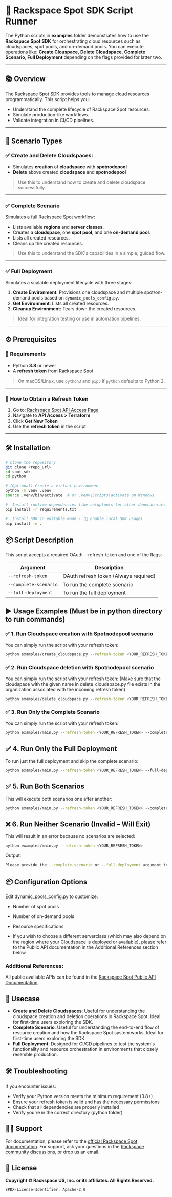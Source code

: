 # 🚀 Rackspace Spot SDK Script Runner

The Python scripts in **examples** folder demonstrates how to use the **Rackspace Spot SDK** for orchestrating cloud resources such as cloudspaces, spot pools, and on-demand pools. You can execute operations like: **Create Clouspace**, **Delete Cloudspace**, **Complete Scenario**, **Full Deployment** depending on the flags provided for latter two.

---

## 📚 Overview

The Rackspace Spot SDK provides tools to manage cloud resources programmatically. This script helps you:

- Understand the complete lifecycle of Rackspace Spot resources.
- Simulate production-like workflows.
- Validate integration in CI/CD pipelines.

---

## 🧪 Scenario Types

### ✅ Create and Delete Cloudspaces:
-  Simulates **creation** of **cloudspace** with **spotnodepool**
-  **Delete** above created **cloudspace** and **spotnodepool**

> Use this to understand how to create and delete cloudspace successfully.

---

### ✅ Complete Scenario

Simulates a full Rackspace Spot workflow:

- Lists available **regions** and **server classes**.
- Creates a **cloudspace**, one **spot pool**, and one **on-demand pool**.
- Lists all created resources.
- Cleans up the created resources.

> Use this to understand the SDK's capabilities in a simple, guided flow.

---

### ✅ Full Deployment

Simulates a scalable deployment lifecycle with three stages:

1. **Create Environment**: Provisions one cloudspace and multiple spot/on-demand pools based on `dynamic_pools_config.py`.
2. **Get Environment**: Lists all created resources.
3. **Cleanup Environment**: Tears down the created resources.

> Ideal for integration testing or use in automation pipelines.

---

## ⚙️ Prerequisites

### 🔧 Requirements

- Python **3.8** or newer
- A **refresh token** from Rackspace Spot

> On macOS/Linux, use `python3` and `pip3` if `python` defaults to Python 2.

---

### 🔑 How to Obtain a Refresh Token

1. Go to: [Rackspace Spot API Access Page](https://spot.rackspace.com/ui/api-access/terraform)
2. Navigate to **API Access > Terraform**
3. Click **Get New Token**
4. Use the **refresh token** in the script

---

## 🛠️ Installation

```bash
# Clone the repository
git clone <repo_url>
cd spot_sdk
cd python

# (Optional) Create a virtual environment
python -m venv .venv
source .venv/bin/activate  # or .venv\Scripts\activate on Windows

#  Install runtime dependencies like setuptools for other dependencies installation
pip install -r requirements.txt 

#  Install SDK in editable mode - (🧩 Enable local SDK usage)
pip install -e .     
```

## 📦 Script Description
This script accepts a required OAuth --refresh-token and one of the flags:

| Argument                 | Description                               
| ------------------------ | -----------------------------------------
| `--refresh-token`        | OAuth refresh token (Always required)
| `--complete-scenario`    | To run the complete scenario 
| `--full-deployment`      | To run the full deployment


## ▶️ Usage Examples (Must be in **python** directory to run commands)
### ✅ 1. Run Cloudspace creation with Spotnodepool scenario
You can simply run the script with your refresh token:

```bash
python examples/create_cloudspace.py --refresh-token <YOUR_REFRESH_TOKEN>
```

### ✅ 2. Run Cloudspace deletion with Spotnodepool scenario
You can simply run the script with your refresh token:
(Make sure that the cloudspace with the given name in delete_cloudspace.py file exists in the organization associated with the incoming refresh token)
```bash
python examples/delete_cloudspace.py --refresh-token <YOUR_REFRESH_TOKEN>
```

### ✅ 3. Run Only the Complete Scenario
You can simply run the script with your refresh token:

```bash
python examples/main.py --refresh-token <YOUR_REFRESH_TOKEN> --complete-scenario
```

## ✅ 4. Run Only the Full Deployment
To run just the full deployment and skip the complete scenario:

```bash
python examples/main.py --refresh-token <YOUR_REFRESH_TOKEN> --full-deployment
```

## ✅ 5. Run Both Scenarios
This will execute both scenarios one after another:

```bash
python examples/main.py --refresh-token <YOUR_REFRESH_TOKEN> --complete-scenario --full-deployment
```

## ❌ 6. Run Neither Scenario (Invalid – Will Exit)
This will result in an error because no scenarios are selected:

```bash
python examples/main.py --refresh-token <YOUR_REFRESH_TOKEN>
```
Output:

```bash 
Please provide the --complete-scenario or --full-deployment argument to run the examples.
```

## 📦 Configuration Options
Edit dynamic_pools_config.py to customize:

- Number of spot pools

- Number of on-demand pools

- Resource specifications

- If you wish to choose a different serverclass (which may also depend on the region where your Cloudspace is deployed or available), please refer to the Public API documentation in the Additional References section below.

### Additional References:
All public available APIs can be found in the [Rackspace Spot Public API Documentation](https://spot.rackspace.com/docs/rackspace-spot-public-api)

## 🧩 Usecase
- **Create and Delete Cloudspaces**: Useful for understanding the cloudspace creation and deletion operations in Rackspace Spot. Ideal for first-time users exploring the SDK.
- **Complete Scenario**: Useful for understanding the end-to-end flow of resource creation and how the Rackspace Spot system works. Ideal for first-time users exploring the SDK.
- **Full Deployment**: Designed for CI/CD pipelines to test the system's functionality and resource orchestration in environments that closely resemble production.

## 🛠️ Troubleshooting
If you encounter issues:

- Verify your Python version meets the minimum requirement (3.8+)
- Ensure your refresh token is valid and has the necessary permissions
- Check that all dependencies are properly installed
- Verify you're in the correct directory (python folder)

## 🧑‍💻 Support
For documentation, please refer to the [official Rackspace Spot documentation](https://spot.rackspace.com/docs/en). For support, ask your questions in the [Rackspace community discussions](https://github.com/rackerlabs/spot/discussions), or drop us an email.

## 📜 License
**Copyright © Rackspace US, Inc. or its affiliates. All Rights Reserved.**  

`SPDX-License-Identifier: Apache-2.0`
